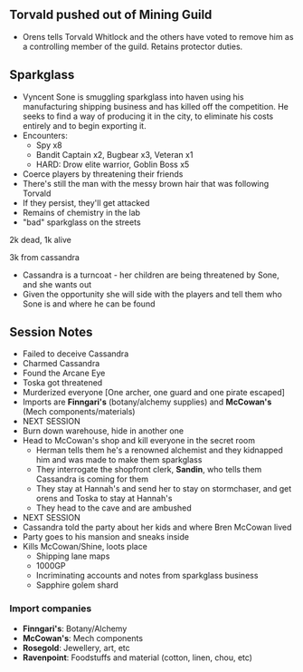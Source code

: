 ## Torvald pushed out of Mining Guild

- Orens tells Torvald Whitlock and the others have voted to remove him as a controlling member of the guild. Retains protector duties.

## Sparkglass

- Vyncent Sone is smuggling sparkglass into haven using his manufacturing shipping business and has killed off the competition. He seeks to find a way of producing it in the city, to eliminate his costs entirely and to begin exporting it.
- Encounters:
  - Spy x8
  - Bandit Captain x2, Bugbear x3, Veteran x1
  - HARD: Drow elite warrior, Goblin Boss x5
- Coerce players by threatening their friends
- There's still the man with the messy brown hair that was following Torvald
- If they persist, they'll get attacked
- Remains of chemistry in the lab
- "bad" sparkglass on the streets

2k dead, 1k alive

3k from cassandra



- Cassandra is a turncoat - her children are being threatened by Sone, and she wants out
- Given the opportunity she will side with the players and tell them who Sone is and where he can be found



## Session Notes

- Failed to deceive Cassandra
- Charmed Cassandra
- Found the Arcane Eye
- Toska got threatened
- Murderized everyone [One archer, one guard and one pirate escaped]
- Imports are **Finngari's** (botany/alchemy supplies) and **McCowan's** (Mech components/materials)
- NEXT SESSION
- Burn down warehouse, hide in another one
- Head to McCowan's shop and kill everyone in the secret room
  - Herman tells them he's a renowned alchemist and they kidnapped him and was made to make them sparkglass
  - They interrogate the shopfront clerk, **Sandin**, who tells them Cassandra is coming for them
  - They stay at Hannah's and send her to stay on stormchaser, and get orens and Toska to stay at Hannah's
  - They head to the cave and are ambushed
- NEXT SESSION
- Cassandra told the party about her kids and where Bren McCowan lived
- Party goes to his mansion and sneaks inside
- Kills McCowan/Shine, loots place
  - Shipping lane maps
  - 1000GP
  - Incriminating accounts and notes from sparkglass business
  - Sapphire golem shard

### Import companies

- **Finngari's**: Botany/Alchemy
- **McCowan's**: Mech components
- **Rosegold**: Jewellery, art, etc
- **Ravenpoint**: Foodstuffs and material (cotton, linen, chou, etc)



